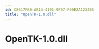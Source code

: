 ```yaml
---
id: C8617FB0-AB14-4191-9F97-F00E2A1234B5
title: "OpenTK-1.0.dll"
---
```


<a name="OpenTK-1.0.dll" class="injected"></a>


# OpenTK-1.0.dll
